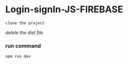 # Login-signIn-JS-FIREBASE

`clone the project `

 *delete the dist file* 

### run command 
  `npm run dev`
  
 
